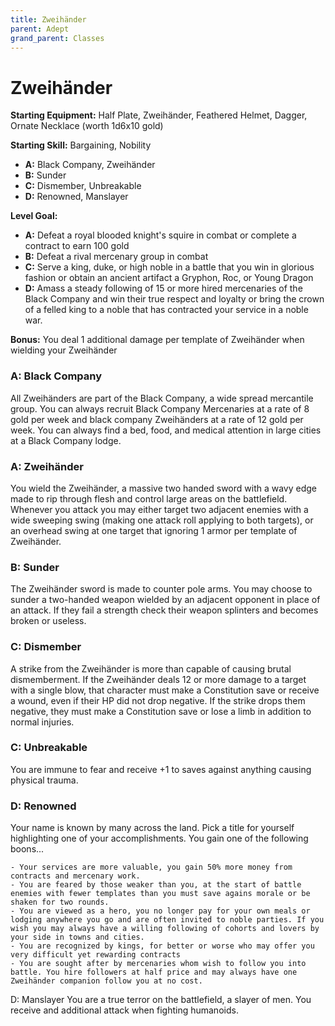 ```yaml
---
title: Zweihänder
parent: Adept
grand_parent: Classes
---
```


# Zweihänder

**Starting Equipment:** Half Plate, Zweihänder, Feathered Helmet, Dagger, Ornate Necklace (worth 1d6x10 gold)

**Starting Skill:** Bargaining, Nobility

+ **A:** Black Company, Zweihänder
+ **B:** Sunder
+ **C:** Dismember, Unbreakable
+ **D:** Renowned, Manslayer

**Level Goal:**

+ **A:** Defeat a royal blooded knight's squire in combat or complete a contract to earn 100 gold
+ **B:** Defeat a rival mercenary group in combat
+ **C:** Serve a king, duke, or high noble in a battle that you win in glorious fashion or obtain an ancient artifact a Gryphon, Roc, or Young Dragon
+ **D:** Amass a steady following of 15 or more hired mercenaries of the Black Company and win their true respect and loyalty or bring the crown of a felled king to a noble that has contracted your service in a noble war.

**Bonus:** You deal 1 additional damage per template of Zweihänder when wielding your Zweihänder

### A:	Black Company 
All Zweihänders are part of the Black Company, a wide spread mercantile group. You can always recruit Black Company Mercenaries at a rate of 8 gold per week and black company Zweihänders at a rate of 12 gold per week. You can always find a bed, food, and medical attention in large cities at a Black Company lodge.

### A:	Zweihänder 
You wield the Zweihänder, a massive two handed sword with a wavy edge made to rip through flesh and control large areas on the battlefield. Whenever you attack you may either target two adjacent enemies with a wide sweeping swing (making one attack roll applying to both targets), or an overhead swing at one target that ignoring 1 armor per template of Zweihänder.

### B: Sunder
The Zweihänder sword is made to counter pole arms. You may choose to sunder a two-handed weapon wielded by an adjacent opponent in place of an attack. If they fail a strength check their weapon splinters and becomes broken or useless.

### C: Dismember
A strike from the Zweihänder is more than capable of causing brutal dismemberment. If the Zweihänder deals 12 or more damage to a target with a single blow, that character must make a Constitution save or receive a wound, even if their HP did not drop negative. If the strike drops them negative, they must make a Constitution save or lose a limb in addition to normal injuries.

### C: Unbreakable
You are immune to fear and receive +1 to saves against anything causing physical trauma.

### D: Renowned 
Your name is known by many across the land. Pick a title for yourself highlighting one of your accomplishments. You gain one of the following boons...

	- Your services are more valuable, you gain 50% more money from contracts and mercenary work.
	- You are feared by those weaker than you, at the start of battle enemies with fewer templates than you must save agains morale or be shaken for two rounds.
	- You are viewed as a hero, you no longer pay for your own meals or lodging anywhere you go and are often invited to noble parties. If you wish you may always have a willing following of cohorts and lovers by your side in towns and cities.
	- You are recognized by kings, for better or worse who may offer you very difficult yet rewarding contracts
	- You are sought after by mercenaries whom wish to follow you into battle. You hire followers at half price and may always have one Zweihänder companion follow you at no cost.

D: Manslayer 
You are a true terror on the battlefield, a slayer of men. You receive and additional attack when fighting humanoids.

